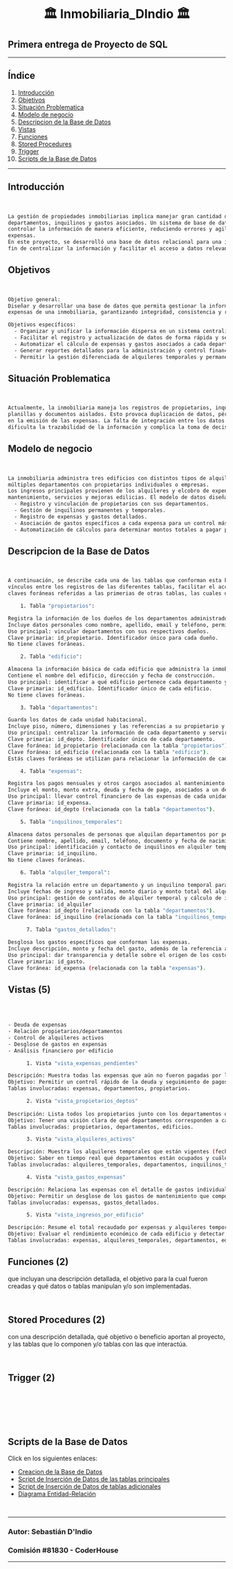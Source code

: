 # <h1 align="center">🏛️ Inmobiliaria_DIndio 🏛️</h1> 
Primera entrega de Proyecto de SQL
---
---

## **Índice**  

1. [Introducción](#introducción)  
2. [Objetivos](#objetivos)  
3. [Situación Problematica](#situación-problematica)  
4. [Modelo de negocio](#modelo-de-negocio)  
5. [Descripcion de la Base de Datos](#descripcion-de-la-base-de-datos)
6. [Vistas](#vistas)
7. [Funciones](#funciones)
8. [Stored Procedures](#stored_procedures)
9. [Trigger](#trigger)
10. [Scripts de la Base de Datos](#scripts-de-la-base-de-datos)  

---

## Introducción
<br>

``` sh
La gestión de propiedades inmobiliarias implica manejar gran cantidad de datos relacionados con propietarios, edificios,
departamentos, inquilinos y gastos asociados. Un sistema de base de datos bien estructurado permite organizar, optimizar y
controlar la información de manera eficiente, reduciendo errores y agilizando la generación de reportes, como el cálculo de
expensas.
En este proyecto, se desarrolló una base de datos relacional para una inmobiliaria que administra varios edificios, con el
fin de centralizar la información y facilitar el acceso a datos relevantes para la toma de decisiones.

```


## Objetivos
<br>

```sh
Objetivo general:
Diseñar y desarrollar una base de datos que permita gestionar la información de los propietarios, departamentos, inquilinos y
expensas de una inmobiliaria, garantizando integridad, consistencia y rapidez en las consultas.

Objetivos específicos:
  - Organizar y unificar la información dispersa en un sistema centralizado.
  - Facilitar el registro y actualización de datos de forma rápida y segura.
  - Automatizar el cálculo de expensas y gastos asociados a cada departamento.
  - Generar reportes detallados para la administración y control financiero.
  - Permitir la gestión diferenciada de alquileres temporales y permanentes.
```

## Situación Problematica
<br>

```sh
Actualmente, la inmobiliaria maneja los registros de propietarios, inquilinos y gastos de manera descentralizada, utilizando
planillas y documentos aislados. Esto provoca duplicación de datos, pérdida de información, errores en los cálculos y demoras
en la emisión de las expensas. La falta de integración entre los datos de edificios, departamentos, propietarios y gastos
dificulta la trazabilidad de la información y complica la toma de decisiones.
```


## Modelo de negocio
<br>

```sh
La inmobiliaria administra tres edificios con distintos tipos de alquileres: permanentes y temporales. Cada edificio tiene
múltiples departamentos con propietarios individuales o empresas.
Los ingresos principales provienen de los alquileres y elcobro de expensas, mientras que los egresos están relacionados con
mantenimiento, servicios y mejoras edilicias. El modelo de datos diseñado contempla:
  - Registro y vinculación de propietarios con sus departamentos.
  - Gestión de inquilinos permanentes y temporales.
  - Registro de expensas y gastos detallados.
  - Asociación de gastos específicos a cada expensa para un control más preciso.
  - Automatización de cálculos para determinar montos totales a pagar por mes o período.

```

## Descripcion de la Base de Datos
<br>

```sh
A continuación, se describe cada una de las tablas que conforman esta base de datos y las relaciones que permiten establecer
vínculos entre los registros de las diferentes tablas, facilitar el acceso y la manipulación de los mismos a través de las
claves foráneas referidas a las primerias de otras tablas, las cuales de detallan a continuación:

    1. Tabla "propietarios":

Registra la información de los dueños de los departamentos administrados por la inmobiliaria.
Incluye datos personales como nombre, apellido, email y teléfono, permitiendo identificar y contactar a cada propietario.
Uso principal: vincular departamentos con sus respectivos dueños.
Clave primaria: id_propietario. Identificador único para cada dueño.
No tiene claves foráneas.

    2. Tabla "edificio":

Almacena la información básica de cada edificio que administra la inmobiliaria.
Contiene el nombre del edificio, dirección y fecha de construcción.
Uso principal: identificar a qué edificio pertenece cada departamento y gestionar información general del inmueble.
Clave primaria: id_edificio. Identificador único de cada edificio.
No tiene claves foráneas.

    3. Tabla "departamentos":

Guarda los datos de cada unidad habitacional.
Incluye piso, número, dimensiones y las referencias a su propietario y edificio.
Uso principal: centralizar la información de cada departamento y servir de enlace para expensas, alquileres y ocupantes.
Clave primaria: id_depto. Identificador único de cada departamento.
Clave foránea: id_propietario (relacionada con la tabla "propietarios").
Clave foránea: id_edificio (relacionada con la tabla "edificio").
Estás claves foráneas se utilizan para relacionar la información de cada departamento con el propietario.

    4. Tabla "expensas":

Registra los pagos mensuales y otros cargos asociados al mantenimiento del edificio y sus servicios comunes.
Incluye el monto, monto extra, deuda y fecha de pago, asociados a un departamento específico.
Uso principal: llevar control financiero de las expensas de cada unidad.
Clave primaria: id_expensa.
Clave foránea: id_depto (relacionada con la tabla "departamentos").

    5. Tabla "inquilinos_temporales":

Almacena datos personales de personas que alquilan departamentos por períodos cortos.
Contiene nombre, apellido, email, teléfono, documento y fecha de nacimiento.
Uso principal: identificación y contacto de inquilinos en alquiler temporal.
Clave primaria: id_inquilino.
No tiene claves foráneas.

    6. Tabla "alquiler_temporal":

Registra la relación entre un departamento y un inquilino temporal para un período específico.
Incluye fechas de ingreso y salida, monto diario y monto total del alquiler, además de la referencia al propietario.
Uso principal: gestión de contratos de alquiler temporal y cálculo de ingresos.
Clave primaria: id_alquiler
Clave foránea: id_depto (relacionada con la tabla "departamentos").
Clave foránea: id_inquilino (relacionada con la tabla "inquilinos_temporales").

      7. Tabla "gastos_detallados":

Desglosa los gastos específicos que conforman las expensas.
Incluye descripción, monto y fecha del gasto, además de la referencia a la expensa correspondiente.
Uso principal: dar transparencia y detalle sobre el origen de los costos incluidos en las expensas.
Clave primaria: id_gasto.
Clave foránea: id_expensa (relacionada con la tabla "expensas").

```
## Vistas (5)
<br>

``` sh

- Deuda de expensas
- Relación propietarios/departamentos
- Control de alquileres activos
- Desglose de gastos en expensas
- Análisis financiero por edificio

      1. Vista "vista_expensas_pendientes"

Descripción: Muestra todas las expensas que aún no fueron pagadas por los propietarios.
Objetivo: Permitir un control rápido de la deuda y seguimiento de pagos atrasados, es decir, identificar las expensas no pagadas y los propietarios responsables.
Tablas involucradas: expensas, departamentos, propietarios.

      2. Vista "vista_propietarios_deptos"
      
Descripción: Lista todos los propietarios junto con los departamentos que poseen.
Objetivo: Tener una visión clara de qué departamentos corresponden a cada propietario y en que edificio están, incluso si tienen más de uno.
Tablas involucradas: propietarios, departamentos, edificios.

      3. Vista "vista_alquileres_activos"

Descripción: Muestra los alquileres temporales que están vigentes (fecha actual entre inicio y fin).
Objetivo: Saber en tiempo real qué departamentos están ocupados y cuáles disponibles.
Tablas involucradas: alquileres_temporales, departamentos, inquilinos_temporales.

      4. Vista "vista_gastos_expensas"

Descripción: Relaciona las expensas con el detalle de gastos individuales.
Objetivo: Permitir un desglose de los gastos de mantenimiento que componen las expensas de cada departamento.
Tablas involucradas: expensas, gastos_detallados.

      5. Vista "vista_ingresos_por_edificio"

Descripción: Resume el total recaudado por expensas y alquileres temporales agrupado por edificio.
Objetivo: Evaluar el rendimiento económico de cada edificio y detectar cuáles generan mayores ingresos.
Tablas involucradas: expensas, alquileres_temporales, departamentos, edificios.

```


## Funciones (2)
que incluyan una descripción detallada, el objetivo para la cual fueron creadas y qué datos o tablas manipulan y/o son implementadas.
<br>

``` sh



```

## Stored Procedures (2)
con una descripción detallada, qué objetivo o beneficio aportan al proyecto, y las tablas que lo componen y/o tablas con las que interactúa.
<br>

``` sh



```

## Trigger (2)
<br>

``` sh



```

<br>

## Scripts de la Base de Datos
Click en los siguientes enlaces:
<br>

- <a href="./Tabla_create.sql"> Creacion de la Base de Datos </a><br>
- <a href="./Insertar_datos.sql">Script de Inserción de Datos de las tablas principales</a><br>
- <a href="./Insertar_datos_extras.sql">Script de Inserción de Datos de tablas adicionales</a><br>
- <a href="./Diagrama_ER.png">Diagrama Entidad-Relación</a>

<br>

---
### Autor: Sebastián D'Indio

### Comisión #81830 - CoderHouse

---
